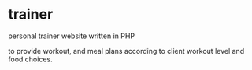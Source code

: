 trainer
=======

personal trainer website written in PHP

to provide workout, and meal plans according to client workout level and food choices.

